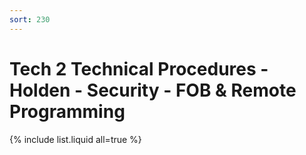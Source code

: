 ```yaml
---
sort: 230
---
```

# Tech 2 Technical Procedures - Holden - Security - FOB & Remote Programming

{% include list.liquid all=true %}
